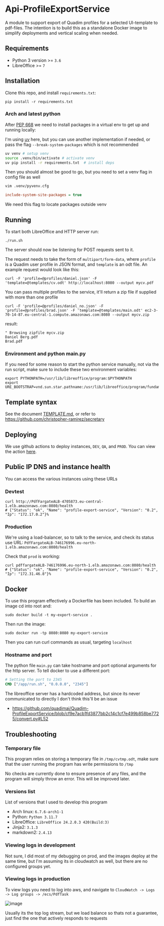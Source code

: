 # Api-ProfileExportService

A module to support export of Quadim profiles for a selected UI-template to pdf-files.  The intention is to build this as a standalone Docker image to simplify deployments and vertical scaling when needed.

## Requirements

- Python 3 version >= `3.6`
- LibreOffice >= `7`

## Installation


Clone this repo, and install `requirements.txt`:

```
pip install -r requirements.txt
```

### Arch and latest python

After [PEP 668](https://peps.python.org/pep-0668/) we need to install packages
in a virtual env to get up and running locally:

I'm using [uv](https://github.com/astral-sh/uv) here, but you can use another
implementation if needed, or pass the flag `--break-system-packages` which is
not recommended

```sh
uv venv # setup venv
source .venv/bin/activate # activate venv
uv pip install -r requirements.txt  # install deps
```

Then you should almost be good to go, but you need to set a venv flag in config file as well
```sh
vim .venv/pyvenv.cfg
```
```cfg
include-system-site-packages = true
```

We need this flag to locate packages outside venv

## Running

To start both LibreOffice and HTTP server run:

```
./run.sh
```
The server should now be listening for POST requests sent to it.

The request needs to take the form of `multipart/form-data`, where `profile` is
a Quadim user profile in JSON format, and `template` is an odt file. An example
request would look like this:

```
curl -F 'profile=@profiles/daniel.json' -F 'template=@templates/cv.odt' http://localhost:8080 --output mycv.pdf
```

You can pass multiple profiles to the service, it'll return a zip file if
supplied with more than one profile

```
curl -F 'profile=@profiles/daniel_no.json' -F 'profile=@profiles/brad.json' -F 'template=@templates/main.odt' ec2-3-70-14-87.eu-central-1.compute.amazonaws.com:8080 --output mycv.zip
```

result:

```zip
" Browsing zipfile mycv.zip
Daniel Berg.pdf
Brad.pdf
```

### Environment and python main.py

If you need for some reason to start the python service manually, not via the
run script, make sure to include these two environment variables:

```
export PYTHONPATH=/usr/lib/libreoffice/program:$PYTHONPATH
export URE_BOOTSTRAP=vnd.sun.star.pathname:/usr/lib/libreoffice/program/fundamentalrc
```

## Template syntax

See the document [TEMPLATE.md](TEMPLATE.md), or refer to https://github.com/christopher-ramirez/secretary

## Deploying

We use github actions to deploy instances, `DEV`, `QA`, and `PROD`. You can view the action [here](https://github.com/quadimai/Quadim-ProfileExportService/blob/main/.github/workflows/aws.yml).

## Public IP DNS and instance health

You can access the various instances using these URLs

### Devtest
```shell
curl http://PdfFargateALB-4705873.eu-central-1.elb.amazonaws.com:8080/health
# {"Status": "ok", "Name": "profile-export-service", "Version": "0.2", "Ip": "172.17.0.2"}%
```
### Production

We're using a load-balancer, so to talk to the service, and check its status
use URL: `PdfFargateALB-746176996.eu-north-1.elb.amazonaws.com:8080/health`


Check that `prod` is working:
```shell
curl pdffargateALB-746176996.eu-north-1.elb.amazonaws.com:8080/health
# {"Status": "ok", "Name": "profile-export-service", "Version": "0.2", "Ip": "172.31.46.8"}%
```
## Docker

To use this program effectively a Dockerfile has been included. To build an image cd into root and:

```
sudo docker build -t my-export-service .
```

Then run the image:
```
sudo docker run -tp 8080:8080 my-export-service
```

Then you can run curl commands as usual, targeting `localhost`


### Hostname and port

The python file `main.py` can take hostname and port optional arguments for the
http server. To tell docker to use a different port:

```Dockerfile
# Setting the port to 2345
CMD ["/app/run.sh", "0.0.0.0", "2345"]
```
The libreoffice server has a hardcoded address, but since its never communicated to directly I don't think this'll be an issue

- https://github.com/quadimai/Quadim-ProfileExportService/blob/cf9e7acb1fd3877bb2c14c1cf7e499b858be7725/convert.py#L52


## Troubleshooting

### Temporary file

This program relies on storing a temporary file in `/tmp/cvtmp.odt`, make sure
that the user running the program has write permissions to `/tmp`

No checks are currently done to ensure presence of any files, and the program
will simply throw an error. This will be improved later.

### Versions list

List of versions that I used to develop this program

- Arch linux: `6.7.6-arch1-1`
- Python: `Python 3.11.7`
- LibreOffice: `LibreOffice 24.2.0.3 420(Build:3)`
- Jinja2: `3.1.3`
- markdown2: `2.4.13`

### Viewing logs in development

Not sure, I did most of my debugging on prod, and the images deploy at the same
time, but I'm assuming its in cloudwatch as well, but there are no configured
groups yet.

### Viewing logs in production

To view logs you need to log into aws, and navigate to `CloudWatch -> Logs -> Log groups -> /ecs/PdfTask`

![image](https://user-images.githubusercontent.com/4509009/215481571-06a4191c-4ed8-4bee-a252-49a85ab52830.png)

Usually its the top log stream, but we load balance so thats not a guarantee, just find the one that actively responds to requests
